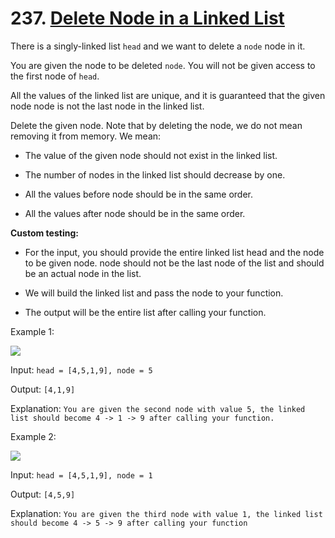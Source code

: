 # 237. [Delete Node in a Linked List](https://leetcode.com/problems/delete-node-in-a-linked-list/description/)

There is a singly-linked list `head` and we want to delete a `node` node in it.

You are given the node to be deleted `node`. You will not be given access to the first node of `head`.

All the values of the linked list are unique, and it is guaranteed that the given node node is not the last node in the linked list.

Delete the given node. Note that by deleting the node, we do not mean removing it from memory. We mean:

* The value of the given node should not exist in the linked list.

* The number of nodes in the linked list should decrease by one.

* All the values before node should be in the same order.

* All the values after node should be in the same order.

**Custom testing:**

* For the input, you should provide the entire linked list head and the node to be given node. node should not be the last node of the list and should be an actual node in the list.

* We will build the linked list and pass the node to your function.

* The output will be the entire list after calling your function.
 
Example 1:

![](https://assets.leetcode.com/uploads/2020/09/01/node1.jpg)

Input: `head = [4,5,1,9], node = 5`

Output: `[4,1,9]`

Explanation: `You are given the second node with value 5, the linked list should become 4 -> 1 -> 9 after calling your function.`

Example 2:

![](https://assets.leetcode.com/uploads/2020/09/01/node2.jpg)

Input: `head = [4,5,1,9], node = 1`

Output: `[4,5,9]`

Explanation: `You are given the third node with value 1, the linked list should become 4 -> 5 -> 9 after calling your function`

